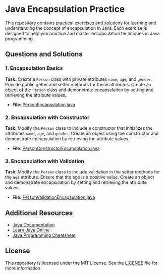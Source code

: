 # Java Encapsulation Practice

This repository contains practical exercises and solutions for learning and understanding the concept of encapsulation in Java. Each exercise is designed to help you practice and master encapsulation techniques in Java programming.

## Questions and Solutions

### 1. Encapsulation Basics
**Task**: Create a `Person` class with private attributes `name`, `age`, and `gender`. Provide public getter and setter methods for these attributes. Create an object of the `Person` class and demonstrate encapsulation by setting and retrieving the attribute values.
- **File**: [PersonEncapsulation.java](PersonEncapsulation.java)

### 2. Encapsulation with Constructor
**Task**: Modify the `Person` class to include a constructor that initializes the attributes `name`, `age`, and `gender`. Create an object using the constructor and demonstrate encapsulation by retrieving the attribute values.
- **File**: [PersonConstructorEncapsulation.java](PersonConstructorEncapsulation.java)

### 3. Encapsulation with Validation
**Task**: Modify the `Person` class to include validation in the setter methods for the `age` attribute. Ensure that the age is a positive value. Create an object and demonstrate encapsulation by setting and retrieving the attribute values.
- **File**: [PersonValidationEncapsulation.java](src/PersonValidationEncapsulation.java)

## Additional Resources

- [Java Documentation](https://docs.oracle.com/javase/8/docs/)
- [Learn Java Online](https://www.learnjavaonline.org/)
- [Java Programming Cheatsheet](https://introcs.cs.princeton.edu/java/11cheatsheet/)

## License

This repository is licensed under the MIT License. See the [LICENSE](LICENSE) file for more information.

